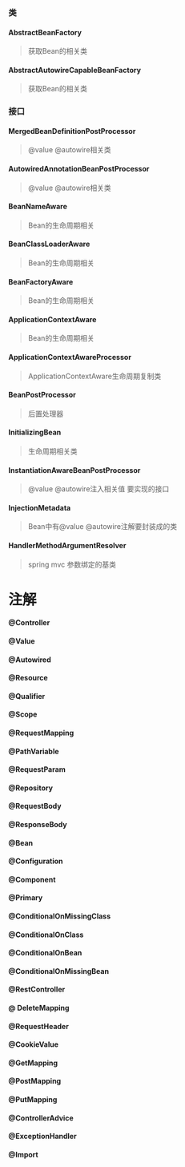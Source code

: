 ### 类



#### AbstractBeanFactory  

> 获取Bean的相关类

#### AbstractAutowireCapableBeanFactory

> 获取Bean的相关类

### 接口





#### MergedBeanDefinitionPostProcessor

> @value  @autowire相关类

#### AutowiredAnnotationBeanPostProcessor

> @value  @autowire相关类

#### BeanNameAware

> Bean的生命周期相关

#### BeanClassLoaderAware

> Bean的生命周期相关

#### BeanFactoryAware

> Bean的生命周期相关

#### ApplicationContextAware

> Bean的生命周期相关

#### ApplicationContextAwareProcessor

> ApplicationContextAware生命周期复制类

#### BeanPostProcessor

> 后置处理器

#### InitializingBean

> 生命周期相关类

#### InstantiationAwareBeanPostProcessor

> @value  @autowire注入相关值 要实现的接口

#### InjectionMetadata

> Bean中有@value  @autowire注解要封装成的类

#### HandlerMethodArgumentResolver

> spring mvc 参数绑定的基类







# 注解

#### @Controller

#### @Value

#### @Autowired

#### @Resource

#### @Qualifier

#### @Scope

#### @RequestMapping

#### @PathVariable

#### @RequestParam

#### @Repository

#### @RequestBody

#### @ResponseBody

#### @Bean

#### @Configuration

#### @Component

#### @Primary

#### @ConditionalOnMissingClass

#### @ConditionalOnClass

#### @ConditionalOnBean

#### @ConditionalOnMissingBean

#### @RestController

#### @ DeleteMapping

#### @RequestHeader

#### @CookieValue

#### @GetMapping

#### @PostMapping

####  @PutMapping

#### @ControllerAdvice

#### @ExceptionHandler

#### @Import

